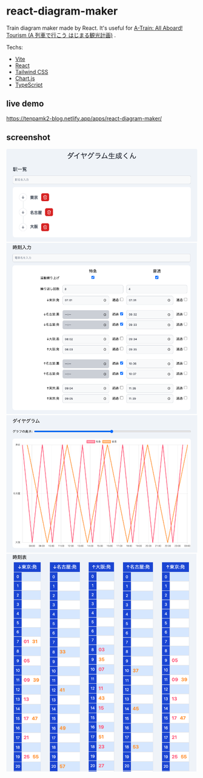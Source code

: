 # react-diagram-maker

Train diagram maker made by React.
It's useful for [A-Train: All Aboard! Tourism (A 列車で行こう はじまる観光計画)](https://store.steampowered.com/app/1685460/) .

Techs:

- [Vite](https://vitejs.dev/)
- [React](https://reactjs.org/)
- [Tailwind CSS](https://tailwindcss.com/)
- [Chart.js](https://www.chartjs.org/)
- [TypeScript](https://www.typescriptlang.org/)

## live demo

<https://tenpamk2-blog.netlify.app/apps/react-diagram-maker/>

## screenshot

![1](./img/1.png)
![2](./img/2.png)
![3](./img/3.png)
![4](./img/4.png)
